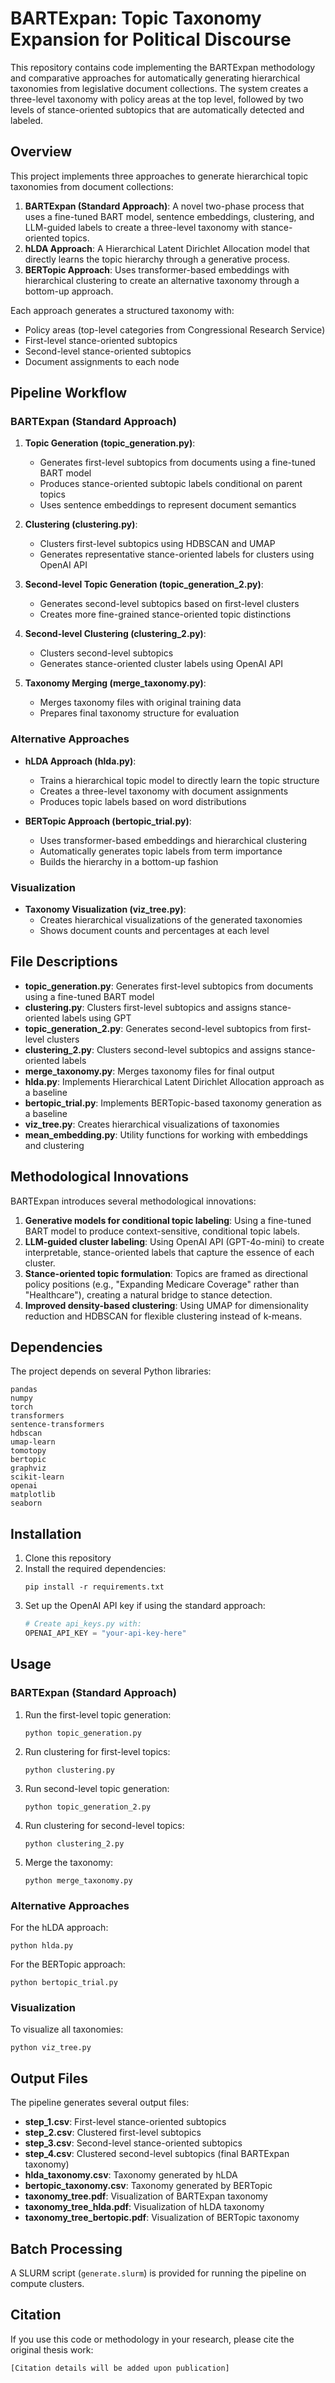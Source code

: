 # BARTExpan: Topic Taxonomy Expansion for Political Discourse

This repository contains code implementing the BARTExpan methodology and comparative approaches for automatically generating hierarchical taxonomies from legislative document collections. The system creates a three-level taxonomy with policy areas at the top level, followed by two levels of stance-oriented subtopics that are automatically detected and labeled.

## Overview

This project implements three approaches to generate hierarchical topic taxonomies from document collections:

1. **BARTExpan (Standard Approach)**: A novel two-phase process that uses a fine-tuned BART model, sentence embeddings, clustering, and LLM-guided labels to create a three-level taxonomy with stance-oriented topics.
2. **hLDA Approach**: A Hierarchical Latent Dirichlet Allocation model that directly learns the topic hierarchy through a generative process.
3. **BERTopic Approach**: Uses transformer-based embeddings with hierarchical clustering to create an alternative taxonomy through a bottom-up approach.

Each approach generates a structured taxonomy with:
- Policy areas (top-level categories from Congressional Research Service)
- First-level stance-oriented subtopics
- Second-level stance-oriented subtopics
- Document assignments to each node

## Pipeline Workflow

### BARTExpan (Standard Approach)

1. **Topic Generation (topic_generation.py)**:
   - Generates first-level subtopics from documents using a fine-tuned BART model
   - Produces stance-oriented subtopic labels conditional on parent topics
   - Uses sentence embeddings to represent document semantics

2. **Clustering (clustering.py)**:
   - Clusters first-level subtopics using HDBSCAN and UMAP
   - Generates representative stance-oriented labels for clusters using OpenAI API

3. **Second-level Topic Generation (topic_generation_2.py)**:
   - Generates second-level subtopics based on first-level clusters
   - Creates more fine-grained stance-oriented topic distinctions

4. **Second-level Clustering (clustering_2.py)**:
   - Clusters second-level subtopics 
   - Generates stance-oriented cluster labels using OpenAI API

5. **Taxonomy Merging (merge_taxonomy.py)**:
   - Merges taxonomy files with original training data
   - Prepares final taxonomy structure for evaluation

### Alternative Approaches

- **hLDA Approach (hlda.py)**: 
  - Trains a hierarchical topic model to directly learn the topic structure
  - Creates a three-level taxonomy with document assignments
  - Produces topic labels based on word distributions

- **BERTopic Approach (bertopic_trial.py)**:
  - Uses transformer-based embeddings and hierarchical clustering
  - Automatically generates topic labels from term importance
  - Builds the hierarchy in a bottom-up fashion

### Visualization

- **Taxonomy Visualization (viz_tree.py)**:
  - Creates hierarchical visualizations of the generated taxonomies
  - Shows document counts and percentages at each level

## File Descriptions

- **topic_generation.py**: Generates first-level subtopics from documents using a fine-tuned BART model
- **clustering.py**: Clusters first-level subtopics and assigns stance-oriented labels using GPT
- **topic_generation_2.py**: Generates second-level subtopics from first-level clusters
- **clustering_2.py**: Clusters second-level subtopics and assigns stance-oriented labels
- **merge_taxonomy.py**: Merges taxonomy files for final output
- **hlda.py**: Implements Hierarchical Latent Dirichlet Allocation approach as a baseline
- **bertopic_trial.py**: Implements BERTopic-based taxonomy generation as a baseline
- **viz_tree.py**: Creates hierarchical visualizations of taxonomies
- **mean_embedding.py**: Utility functions for working with embeddings and clustering

## Methodological Innovations

BARTExpan introduces several methodological innovations:

1. **Generative models for conditional topic labeling**: Using a fine-tuned BART model to produce context-sensitive, conditional topic labels.
2. **LLM-guided cluster labeling**: Using OpenAI API (GPT-4o-mini) to create interpretable, stance-oriented labels that capture the essence of each cluster.
3. **Stance-oriented topic formulation**: Topics are framed as directional policy positions (e.g., "Expanding Medicare Coverage" rather than "Healthcare"), creating a natural bridge to stance detection.
4. **Improved density-based clustering**: Using UMAP for dimensionality reduction and HDBSCAN for flexible clustering instead of k-means.

## Dependencies

The project depends on several Python libraries:

```
pandas
numpy
torch
transformers
sentence-transformers
hdbscan
umap-learn
tomotopy
bertopic
graphviz
scikit-learn
openai
matplotlib
seaborn
```

## Installation

1. Clone this repository
2. Install the required dependencies:
   ```
   pip install -r requirements.txt
   ```
3. Set up the OpenAI API key if using the standard approach:
   ```python
   # Create api_keys.py with:
   OPENAI_API_KEY = "your-api-key-here"
   ```

## Usage

### BARTExpan (Standard Approach)

1. Run the first-level topic generation:
   ```
   python topic_generation.py
   ```

2. Run clustering for first-level topics:
   ```
   python clustering.py
   ```

3. Run second-level topic generation:
   ```
   python topic_generation_2.py
   ```

4. Run clustering for second-level topics:
   ```
   python clustering_2.py
   ```

5. Merge the taxonomy:
   ```
   python merge_taxonomy.py
   ```

### Alternative Approaches

For the hLDA approach:
```
python hlda.py
```

For the BERTopic approach:
```
python bertopic_trial.py
```

### Visualization

To visualize all taxonomies:
```
python viz_tree.py
```

## Output Files

The pipeline generates several output files:

- **step_1.csv**: First-level stance-oriented subtopics
- **step_2.csv**: Clustered first-level subtopics
- **step_3.csv**: Second-level stance-oriented subtopics
- **step_4.csv**: Clustered second-level subtopics (final BARTExpan taxonomy)
- **hlda_taxonomy.csv**: Taxonomy generated by hLDA
- **bertopic_taxonomy.csv**: Taxonomy generated by BERTopic
- **taxonomy_tree.pdf**: Visualization of BARTExpan taxonomy
- **taxonomy_tree_hlda.pdf**: Visualization of hLDA taxonomy
- **taxonomy_tree_bertopic.pdf**: Visualization of BERTopic taxonomy

## Batch Processing

A SLURM script (`generate.slurm`) is provided for running the pipeline on compute clusters.

## Citation

If you use this code or methodology in your research, please cite the original thesis work:

```
[Citation details will be added upon publication]
